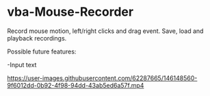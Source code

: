 # vba-Mouse-Recorder
Record mouse motion, left/right clicks and drag event. Save, load and playback recordings.

Possible future features:

-Input text



https://user-images.githubusercontent.com/62287665/146148560-9f6012dd-0b92-4f98-94dd-43ab5ed6a57f.mp4

